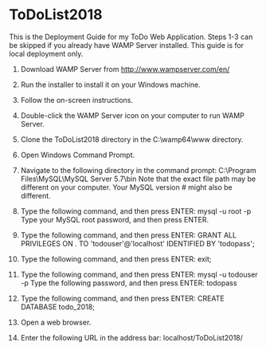 # ToDoList2018
This is the Deployment Guide for my ToDo Web Application. Steps 1-3 can be skipped if
you already have WAMP Server installed. This guide is for local deployment only.

1.  Download WAMP Server from http://www.wampserver.com/en/

2.  Run the installer to install it on your Windows machine.

3.  Follow the on-screen instructions.

4.  Double-click the WAMP Server icon on your computer to run WAMP Server.

5.  Clone the ToDoList2018 directory in the C:\wamp64\www directory.

6.  Open Windows Command Prompt.

7.  Navigate to the following directory in the command prompt: C:\Program Files\MySQL\MySQL Server 5.7\bin
    Note that the exact file path may be different on your computer. Your MySQL version # might also be different.

8.  Type the following command, and then press ENTER: mysql -u root -p
    Type your MySQL root password, and then press ENTER.

9.  Type the following command, and then press ENTER: GRANT ALL PRIVILEGES ON *.* TO 'todouser'@'localhost' IDENTIFIED BY 'todopass';

10. Type the following command, and then press ENTER: exit;

11. Type the following command, and then press ENTER: mysql -u todouser -p
    Type the following password, and then press ENTER: todopass

12. Type the following command, and then press ENTER: CREATE DATABASE todo_2018;

13. Open a web browser.

14. Enter the following URL in the address bar: localhost/ToDoList2018/